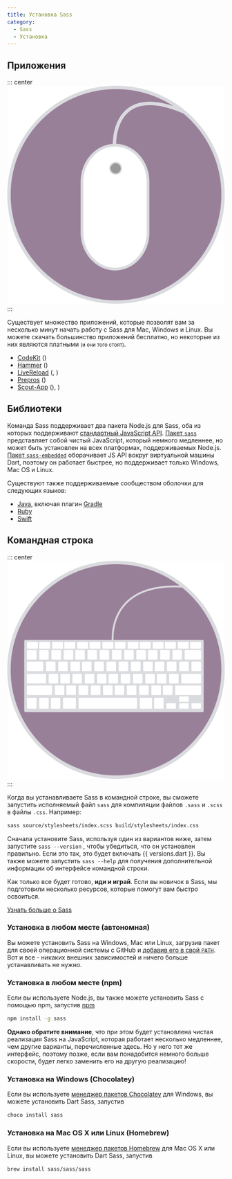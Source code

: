 ```yaml
---
title: Установка Sass
category:
  - Sass
  - Установка
---
```


## Приложения

::: center
![Mouse](/images/refs/web/layouts/sass/illustrations/mouse.svg)
:::

Существует множество приложений, которые позволят вам за несколько минут начать работу с Sass для Mac, Windows и Linux. Вы можете скачать большинство приложений бесплатно, но некоторые из них являются платными <small>(и они того стоят)</small>.

- [CodeKit](https://codekitapp.com/) (<Badge text="Платно" type="danger" vertical="middle" />) <Badge text="Mac" type="note" vertical="middle" />
- [Hammer](http://hammerformac.com/) (<Badge text="Платно" type="danger" vertical="middle" />) <Badge text="Mac" type="note" vertical="middle" />
- [LiveReload](http://livereload.com/) (<Badge text="Платно" type="danger" vertical="middle" />, <Badge text="С открытым исходным кодом" type="tip" vertical="middle" />) <Badge text="Mac" type="note" vertical="middle" /> <Badge text="Windows" type="note" vertical="middle" />
- [Prepros](https://prepros.io/) (<Badge text="Платно" type="danger" vertical="middle" />) <Badge text="Mac" type="note" vertical="middle" /> <Badge text="Windows" type="note" vertical="middle" /> <Badge text="Linux" type="note" vertical="middle" />
- [Scout-App](http://scout-app.io/) (<Badge text="Бесплатно" type="tip" vertical="middle" />), <Badge text="С открытым исходным кодом" type="tip" vertical="middle" />) <Badge text="Mac" type="note" vertical="middle" /> <Badge text="Windows" type="note" vertical="middle" /> <Badge text="Linux" type="note" vertical="middle" />

## Библиотеки

Команда Sass поддерживает два пакета Node.js для Sass, оба из которых поддерживают [стандартный JavaScript API](./docs/js-api). [Пакет `sass`](https://www.npmjs.com/package/sass) представляет собой чистый JavaScript, который немного медленнее, но может быть установлен на всех платформах, поддерживаемых Node.js. [Пакет `sass-embedded`](https://www.npmjs.com/package/sass-embedded) оборачивает JS API вокруг виртуальной машины Dart, поэтому он работает быстрее, но поддерживает только Windows, Mac OS и Linux.

Существуют также поддерживаемые сообществом оболочки для следующих языков:

- [Java](https://mvnrepository.com/artifact/de.larsgrefer.sass), включая плагин [Gradle](https://docs.freefair.io/gradle-plugins/current/reference/#_embedded_sass)
- [Ruby](https://github.com/ntkme/sass-embedded-host-ruby#readme)
- [Swift](https://github.com/johnfairh/swift-sass#readme)

## Командная строка

::: center
![Keyboard](/images/refs/web/layouts/sass/illustrations/keyboard.svg)
:::

Когда вы устанавливаете Sass в командной строке, вы сможете запустить исполняемый файл `sass` для компиляции файлов `.sass` и `.scss` в файлы `.css`. Например:

```bash
sass source/stylesheets/index.scss build/stylesheets/index.css
```

Сначала установите Sass, используя один из вариантов ниже, затем запустите `sass --version` , чтобы убедиться, что он установлен правильно. Если это так, это будет включать {{ versions.dart }}. Вы также можете запустить `sass --help` для получения дополнительной информации об интерфейсе командной строки.

Как только все будет готово, <strong>иди и играй</strong>. Если вы новичок в Sass, мы подготовили несколько ресурсов, которые помогут вам быстро освоиться.

[Узнать больше о Sass](/guide)

### Установка в любом месте (автономная)

Вы можете установить Sass на Windows, Mac или Linux, загрузив пакет для своей операционной системы <a :href="tags.dart" target="_blank">с GitHub</a> и <a href="https://katiek2.github.io/path-doc/" target="_blank">добавив его в свой `PATH`</a>. Вот и все - никаких внешних зависимостей и ничего больше устанавливать не нужно.

### Установка в любом месте (npm)

Если вы используете Node.js, вы также можете установить Sass с помощью npm, запустив [npm](https://www.npmjs.com/)

``` bash
npm install -g sass
```

<strong>Однако обратите внимание</strong>, что при этом будет установлена чистая реализация Sass на JavaScript, которая работает несколько медленнее, чем другие варианты, перечисленные здесь. Но у него тот же интерфейс, поэтому позже, если вам понадобится немного больше скорости, будет легко заменить его на другую реализацию!

### Установка на Windows (Chocolatey)

Если вы используете [менеджер пакетов Chocolatey](https://chocolatey.org/) для Windows, вы можете установить Dart Sass, запустив

```bash
choco install sass
```

### Установка на Mac OS X или Linux (Homebrew)

Если вы используете [менеджер пакетов Homebrew](https://brew.sh/) для Mac OS X или Linux, вы можете установить Dart Sass, запустив

```bash
brew install sass/sass/sass
```

<script setup>
import { versions, tags } from "@data/sass";
</script>
